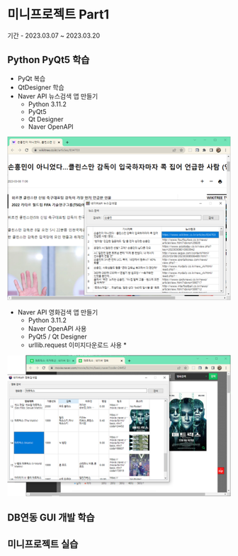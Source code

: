 # 미니프로젝트 Part1
기간 - 2023.03.07 ~ 2023.03.20

## Python PyQt5 학습
- PyQt 복습
- QtDesigner 학습
- Naver API 뉴스검색 앱 만들기
  - Python 3.11.2
  - PyQt5
  - Qt Designer
  - Naver OpenAPI

<!-- HTML 주석
![네이버뉴스앱](https://raw.githubusercontent.com/JJunee96/MiniProjects/main/Images/naver_news2.png)
-->
<img src="https://raw.githubusercontent.com/JJunee96/MiniProjects/main/Images/naver_news2.png" width="789" />

- Naver API 영화검색 앱 만들기
  - Python 3.11.2
  - Naver OpenAPI 사용
  - PyQt5 / Qt Designer
  - urllib.request 이미지다운로드 사용 *

<img src = "https://raw.githubusercontent.com/JJunee96/MiniProjects/main/Part1/studyPyQt/naver_movie.png" width = "789">


## DB연동 GUI 개발 학습

## 미니프로젝트 실습
